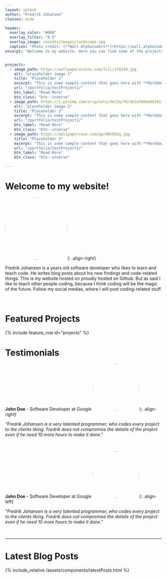 ```yaml
---
layout: splash
author: "Fredrik Johansen"
classes: wide

header:
  overlay_color: "#000"
  overlay_filter: "0.5"
  overlay_image: /assets/images/landscape.jpg
  caption: "Photo credit: [**Wall Alphacoders**](https://wall.alphacoders.com/big.php?i=102609)"
excerpt: "Welcome to my website. Here you can find some of the projects that I have over the last couple of years. Here I also host my blog, where you can learn some of the things that I have learned so far."


projects:
  - image_path: https://wallpaperaccess.com/full/170249.jpg
    alt: "placeholder image 1"
    title: "Placeholder 1"
    excerpt: "This is some sample content that goes here with **Markdown** formatting."
    url: "/portfolio/testProject1/"
    btn_label: "Read More"
    btn_class: "btn--inverse"
  - image_path: https://i.pinimg.com/originals/3e/2a/f6/3e2af664e061013a3d05aa99fa20c1d4.jpg
    alt: "placeholder image 2"
    title: "Placeholder 2"
    excerpt: "This is some sample content that goes here with **Markdown** formatting."
    url: "/portfolio/testProject1/"
    btn_label: "Read More"
    btn_class: "btn--inverse"
  - image_path: https://wallpapercave.com/wp/XMnhQSq.jpg
    title: "Placeholder 3"
    excerpt: "This is some sample content that goes here with **Markdown** formatting."
    url: "/portfolio/testProject1/"
    btn_label: "Read More"
    btn_class: "btn--inverse"

---
```


<h1>Welcome to my website!</h1>
<img src="https://avatars.githubusercontent.com/u/31306224?s=460&u=d3bf0bdd7b29cc137a3c74472b32726a41c8b8e7&v=4" width="200" height="200" style="border-radius: 50%;" />{: .align-right}
<p>Fredrik Johansen is a <script>document.write(calculateAge("06/12/2003"))</script> years old software developer who likes to learn and teach code. He writes blog posts about his new findings and code-related things.
This is my website hosted on proudly hosted on Github. But as said I like to teach other people coding, because I think coding will be the magic of the future. Follow my social medias, where I will post coding-related stuff.</p>

<br>

# Featured Projects

{% include feature_row id="projects" %}

# Testimonials

[//]: # "First Testimonial"
**John Doe** - Software Developer at Google
<img src="https://www.homeandhelp.com/img/pages/32/a3a42e4e9d84f01cd08d0832682ab694.jpg" width="150" height="150" style="border-radius: 50%;" />{: .align-right}

*"Fredrik Johansen is a very talented programmer, who codes every project to the clients liking. Fredrik does not compromise the details of the project even if he need 10 more hours to make it done."*

<br>

[//]: # "Second Testimonial"
**John Doe** - Software Developer at Google
<img src="https://images.squarespace-cdn.com/content/v1/5bce1ed034c4e2d741fe15fc/1542058813138-D0CYK18TQXAAOBAJ1JVG/ke17ZwdGBToddI8pDm48kP06O0_IHyRXSOOiqwgWaApZw-zPPgdn4jUwVcJE1ZvWEtT5uBSRWt4vQZAgTJucoTqqXjS3CfNDSuuf31e0tVEHLRkg2cosQUGLeQ33UzXdgIxPDaVwE3LlEpL74qP4JVW4jCyXLPvvdR287iymYt8/Female_Blank_Avatar.jpg" width="150" height="150" style="border-radius: 50%;" />{: .align-left}

*"Fredrik Johansen is a very talented programmer, who codes every project to the clients liking. Fredrik does not compromise the details of the project even if he need 10 more hours to make it done."*

<br>
<hr>

# Latest Blog Posts

{% include_relative /assets/components/latestPosts.html %}
